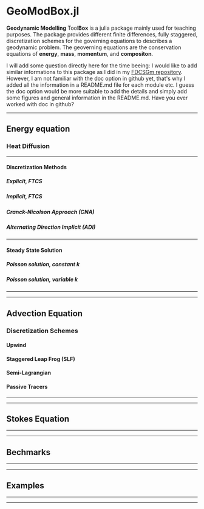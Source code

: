 # GeoModBox.jl
**Geodynamic Modelling** Tool**Box** is a julia package mainly used for teaching purposes. The package provides different finite differences, fully staggered, discretization schemes for the governing equations to describes a geodynamic problem. The geoverning equations are the conservation equations of **energy**, **mass**, **momentum**, and **compositon**. 

I will add some question directly here for the time beeing: I would like to add similar informations to this package as I did in my [FDCSGm repository](https://github.com/LukasFuchs/FDCSGm). However, I am not familiar with the doc option in github yet, that's why I added all the information in a README.md file for each module etc. I guess the doc option would be more suitable to add the details and simply add some figures and general information in the README.md. Have you ever worked with doc in github? 

------------------
## Energy equation 
### Heat Diffusion
------------------
#### Discretization Methods
##### Explicit, FTCS
##### Implicit, FTCS
##### Cranck-Nicolson Approach (CNA)
##### Alternating Direction Implicit (ADI)
------------------
#### Steady State Solution
##### Poisson solution, constant *k*
##### Poisson solution, variable *k*
------------------
------------------
## Advection Equation
### Discretization Schemes
#### Upwind 
#### Staggered Leap Frog (SLF)
#### Semi-Lagrangian
#### Passive Tracers
------------------
------------------
## Stokes Equation
------------------
------------------
## Bechmarks
------------------
------------------
## Examples
------------------
------------------
